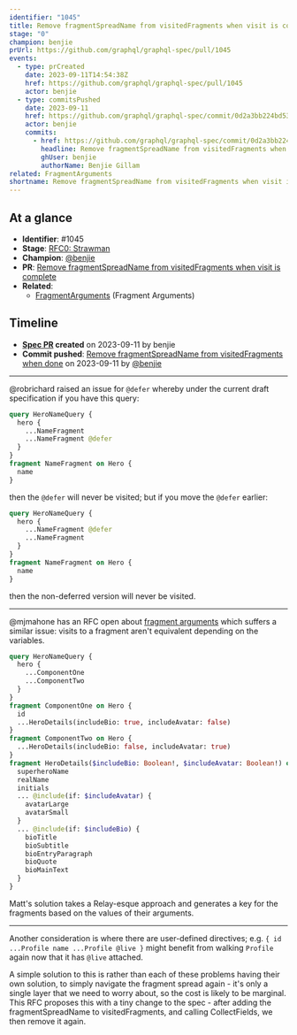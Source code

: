 ```yaml
---
identifier: "1045"
title: Remove fragmentSpreadName from visitedFragments when visit is complete
stage: "0"
champion: benjie
prUrl: https://github.com/graphql/graphql-spec/pull/1045
events:
  - type: prCreated
    date: 2023-09-11T14:54:38Z
    href: https://github.com/graphql/graphql-spec/pull/1045
    actor: benjie
  - type: commitsPushed
    date: 2023-09-11
    href: https://github.com/graphql/graphql-spec/commit/0d2a3bb224bd5304c62535194ed922d7d03e759a
    actor: benjie
    commits:
      - href: https://github.com/graphql/graphql-spec/commit/0d2a3bb224bd5304c62535194ed922d7d03e759a
        headline: Remove fragmentSpreadName from visitedFragments when done
        ghUser: benjie
        authorName: Benjie Gillam
related: FragmentArguments
shortname: Remove fragmentSpreadName from visitedFragments when visit is complete
---
```


## At a glance

- **Identifier**: #1045
- **Stage**: [RFC0: Strawman](https://github.com/graphql/graphql-spec/blob/main/CONTRIBUTING.md#stage-0-strawman)
- **Champion**: [@benjie](https://github.com/benjie)
- **PR**: [Remove fragmentSpreadName from visitedFragments when visit is complete](https://github.com/graphql/graphql-spec/pull/1045)
- **Related**:
  - [FragmentArguments](/rfcs/FragmentArguments "Fragment Arguments / RFC0") (Fragment Arguments)

<!-- BEGIN_CUSTOM_TEXT -->



<!-- END_CUSTOM_TEXT -->

## Timeline

- **[Spec PR](https://github.com/graphql/graphql-spec/pull/1045) created** on 2023-09-11 by benjie
- **Commit pushed**: [Remove fragmentSpreadName from visitedFragments when done](https://github.com/graphql/graphql-spec/commit/0d2a3bb224bd5304c62535194ed922d7d03e759a) on 2023-09-11 by [@benjie](https://github.com/benjie)

<!-- VERBATIM -->

---

@robrichard raised an issue for `@defer` whereby under the current draft specification if you have this query:

```graphql
query HeroNameQuery {
  hero {
    ...NameFragment
    ...NameFragment @defer
  }
}
fragment NameFragment on Hero {
  name
}
```

then the `@defer` will never be visited; but if you move the `@defer` earlier:

```graphql
query HeroNameQuery {
  hero {
    ...NameFragment @defer
    ...NameFragment
  }
}
fragment NameFragment on Hero {
  name
}
```

then the non-deferred version will never be visited.

---

@mjmahone has an RFC open about [fragment arguments](https://github.com/graphql/graphql-wg/blob/main/rfcs/FragmentArguments.md) which suffers a similar issue: visits to a fragment aren't equivalent depending on the variables.

```graphql
query HeroNameQuery {
  hero {
    ...ComponentOne
    ...ComponentTwo
  }
}
fragment ComponentOne on Hero {
  id
  ...HeroDetails(includeBio: true, includeAvatar: false)
}
fragment ComponentTwo on Hero {
  ...HeroDetails(includeBio: false, includeAvatar: true)
}
fragment HeroDetails($includeBio: Boolean!, $includeAvatar: Boolean!) on Hero {
  superheroName
  realName
  initials
  ... @include(if: $includeAvatar) {
    avatarLarge 
    avatarSmall
  }
  ... @include(if: $includeBio) {
    bioTitle
    bioSubtitle
    bioEntryParagraph
    bioQuote
    bioMainText
  }
}
```

Matt's solution takes a Relay-esque approach and generates a key for the fragments based on the values of their arguments.

---

Another consideration is where there are user-defined directives; e.g. `{ id ...Profile name ...Profile @live }` might benefit from walking `Profile` again now that it has `@live` attached.

A simple solution to this is rather than each of these problems having their own solution, to simply navigate the fragment spread again - it's only a single layer that we need to worry about, so the cost is likely to be marginal. This RFC proposes this with a tiny change to the spec - after adding the fragmentSpreadName to visitedFragments, and calling CollectFields, we then remove it again.
